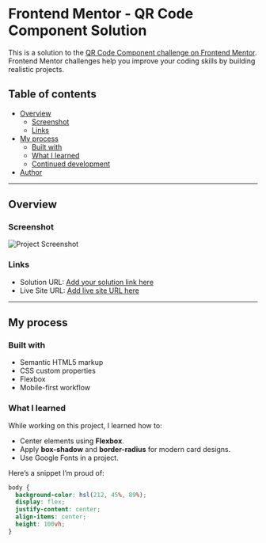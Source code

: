# Frontend Mentor - QR Code Component Solution

This is a solution to the [QR Code Component challenge on Frontend Mentor](https://www.frontendmentor.io/challenges/qr-code-component-iux_sIO_H). Frontend Mentor challenges help you improve your coding skills by building realistic projects.

## Table of contents

- [Overview](#overview)
  - [Screenshot](#screenshot)
  - [Links](#links)
- [My process](#my-process)
  - [Built with](#built-with)
  - [What I learned](#what-i-learned)
  - [Continued development](#continued-development)
- [Author](#author)

---

## Overview

### Screenshot

![Project Screenshot](./images/screenshot.png)

### Links

- Solution URL: [Add your solution link here](#)
- Live Site URL: [Add live site URL here](#)

---

## My process

### Built with

- Semantic HTML5 markup
- CSS custom properties
- Flexbox
- Mobile-first workflow

### What I learned

While working on this project, I learned how to:

- Center elements using **Flexbox**.
- Apply **box-shadow** and **border-radius** for modern card designs.
- Use Google Fonts in a project.

Here’s a snippet I’m proud of:

```css
body {
  background-color: hsl(212, 45%, 89%);
  display: flex;
  justify-content: center;
  align-items: center;
  height: 100vh;
}
```
